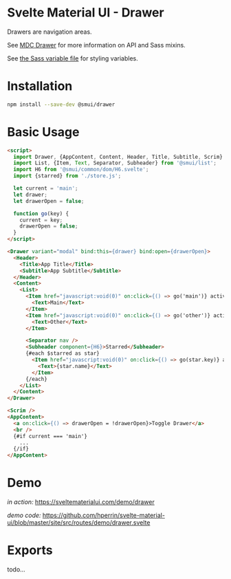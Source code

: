 # Svelte Material UI - Drawer

Drawers are navigation areas.

See [MDC Drawer](https://material.io/develop/web/components/drawers/) for more information on API and Sass mixins.

See [the Sass variable file](https://github.com/material-components/material-components-web/blob/v3.1.1/packages/mdc-drawer/_variables.scss) for styling variables.

# Installation

```sh
npm install --save-dev @smui/drawer
```

# Basic Usage

```html
<script>
  import Drawer, {AppContent, Content, Header, Title, Subtitle, Scrim} from '@smui/drawer';
  import List, {Item, Text, Separator, Subheader} from '@smui/list';
  import H6 from '@smui/common/dom/H6.svelte';
  import {starred} from './store.js';

  let current = 'main';
  let drawer;
  let drawerOpen = false;

  function go(key) {
    current = key;
    drawerOpen = false;
  }
</script>

<Drawer variant="modal" bind:this={drawer} bind:open={drawerOpen}>
  <Header>
    <Title>App Title</Title>
    <Subtitle>App Subtitle</Subtitle>
  </Header>
  <Content>
    <List>
      <Item href="javascript:void(0)" on:click={() => go('main')} activated={current === 'main'}>
        <Text>Main</Text>
      </Item>
      <Item href="javascript:void(0)" on:click={() => go('other')} activated={current === 'other'}>
        <Text>Other</Text>
      </Item>

      <Separator nav />
      <Subheader component={H6}>Starred</Subheader>
      {#each $starred as star}
        <Item href="javascript:void(0)" on:click={() => go(star.key)} activated={current === star.key}>
          <Text>{star.name}</Text>
        </Item>
      {/each}
    </List>
  </Content>
</Drawer>

<Scrim />
<AppContent>
  <a on:click={() => drawerOpen = !drawerOpen}>Toggle Drawer</a>
  <br />
  {#if current === 'main'}
    ...
  {/if}
</AppContent>
```

# Demo

*in action:* https://sveltematerialui.com/demo/drawer

*demo code:* https://github.com/hperrin/svelte-material-ui/blob/master/site/src/routes/demo/drawer.svelte

# Exports

todo...